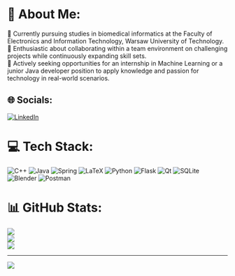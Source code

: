 # 💫 About Me:
🌱 Currently pursuing studies in biomedical informatics at the Faculty of Electronics and Information Technology, Warsaw University of Technology. <br>
👯 Enthusiastic about collaborating within a team environment on challenging projects while continuously expanding skill sets. <br>
🤝 Actively seeking opportunities for an internship in Machine Learning or a junior Java developer position to apply knowledge and passion for technology in real-world scenarios.

## 🌐 Socials:
[![LinkedIn](https://img.shields.io/badge/LinkedIn-%230077B5.svg?logo=linkedin&logoColor=white)](https://linkedin.com/in/filip-misztal-9b9370239) 

# 💻 Tech Stack:
![C++](https://img.shields.io/badge/c++-%2300599C.svg?style=flat&logo=c%2B%2B&logoColor=white) ![Java](https://img.shields.io/badge/java-%23ED8B00.svg?style=flat&logo=java&logoColor=white) ![Spring](https://img.shields.io/badge/spring-%236DB33F.svg?style=flat&logo=spring&logoColor=white) ![LaTeX](https://img.shields.io/badge/latex-%23008080.svg?style=flat&logo=latex&logoColor=white) ![Python](https://img.shields.io/badge/python-3670A0?style=flat&logo=python&logoColor=ffdd54) ![Flask](https://img.shields.io/badge/flask-%23000.svg?style=flat&logo=flask&logoColor=white) ![Qt](https://img.shields.io/badge/Qt-%23217346.svg?style=flat&logo=Qt&logoColor=white) ![SQLite](https://img.shields.io/badge/sqlite-%2307405e.svg?style=flat&logo=sqlite&logoColor=white) ![Blender](https://img.shields.io/badge/blender-%23F5792A.svg?style=flat&logo=blender&logoColor=white) ![Postman](https://img.shields.io/badge/Postman-FF6C37?style=flat&logo=postman&logoColor=white) 
# 📊 GitHub Stats:
![](https://github-readme-stats.vercel.app/api?username=fmisztal&theme=nightowl&hide_border=true&include_all_commits=true&count_private=true)<br/>
![](https://github-readme-streak-stats.herokuapp.com/?user=fmisztal&theme=nightowl&hide_border=true)<br/>
![](https://github-readme-stats.vercel.app/api/top-langs/?username=fmisztal&theme=nightowl&hide_border=true&include_all_commits=true&count_private=true&layout=compact)

---
[![](https://visitcount.itsvg.in/api?id=fmisztal&icon=0&color=9)](https://visitcount.itsvg.in)

<!-- Proudly created with GPRM ( https://gprm.itsvg.in ) -->
